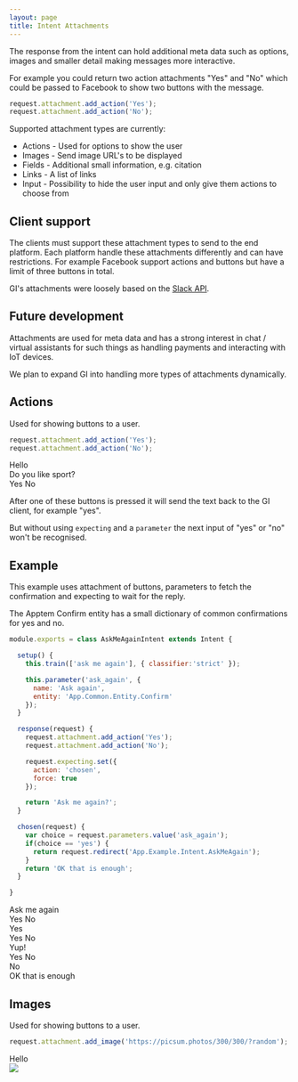 ```yaml
---
layout: page
title: Intent Attachments
---
```


The response from the intent can hold additional meta data such as options, images and smaller detail making messages more interactive.

For example you could return two action attachments "Yes" and "No" which could be passed to Facebook to show two buttons with the message.

~~~javascript
request.attachment.add_action('Yes');
request.attachment.add_action('No');
~~~


Supported attachment types are currently:

* Actions - Used for options to show the user
* Images - Send image URL's to be displayed
* Fields - Additional small information, e.g. citation
* Links - A list of links
* Input - Possibility to hide the user input and only give them actions to choose from


## Client support

The clients must support these attachment types to send to the end platform. Each platform handle these attachments differently and can have restrictions. For example Facebook support actions and buttons but have a limit of three buttons in total.

GI's attachments were loosely based on the [Slack API](https://api.slack.com/docs/message-attachments).


## Future development

Attachments are used for meta data and has a strong interest in chat / virtual assistants for such things as handling payments and interacting with IoT devices.

We plan to expand GI into handling more types of attachments dynamically.


## Actions

Used for showing buttons to a user.

~~~javascript
request.attachment.add_action('Yes');
request.attachment.add_action('No');
~~~

<div class="chat" markdown="0">
  <div class="user"><span>Hello</span></div>
  <div class="bot"><span>Do you like sport?</span></div>
  <div class="attachment attachment-buttons">
    <span>Yes</span>
    <span>No</span>
  </div>
</div>

After one of these buttons is pressed it will send the text back to the GI client, for example "yes".

But without using `expecting` and a `parameter` the next input of "yes" or "no" won't be recognised.


## Example

This example uses attachment of buttons, parameters to fetch the confirmation and expecting to wait for the reply.

The Apptem Confirm entity has a small dictionary of common confirmations for yes and no.

~~~javascript
module.exports = class AskMeAgainIntent extends Intent {

  setup() {
    this.train(['ask me again'], { classifier:'strict' });

    this.parameter('ask_again', {
      name: 'Ask again',
      entity: 'App.Common.Entity.Confirm'
    });
  }

  response(request) {
    request.attachment.add_action('Yes');
    request.attachment.add_action('No');

    request.expecting.set({
      action: 'chosen',
      force: true
    });

    return 'Ask me again?';
  }

  chosen(request) {
    var choice = request.parameters.value('ask_again');
    if(choice == 'yes') {
      return request.redirect('App.Example.Intent.AskMeAgain');
    }
    return 'OK that is enough';
  }

}
~~~


<div class="chat" markdown="0">
  <div class="user"><span>Ask me again</span></div>
  <div class="attachment attachment-buttons">
    <span>Yes</span>
    <span>No</span>
  </div>
  <div class="user"><span>Yes</span></div>
  <div class="attachment attachment-buttons">
    <span>Yes</span>
    <span>No</span>
  </div>
  <div class="user"><span>Yup!</span></div>
  <div class="attachment attachment-buttons">
    <span>Yes</span>
    <span>No</span>
  </div>
  <div class="user"><span>No</span></div>
  <div class="bot"><span>OK that is enough</span></div>
</div>


## Images

Used for showing buttons to a user.

~~~javascript
request.attachment.add_image('https://picsum.photos/300/300/?random');
~~~

<div class="chat" markdown="0">
  <div class="user"><span>Hello</span></div>
  <div class="bot"><span><img src="https://picsum.photos/300/300/?random"></span></div>
</div>